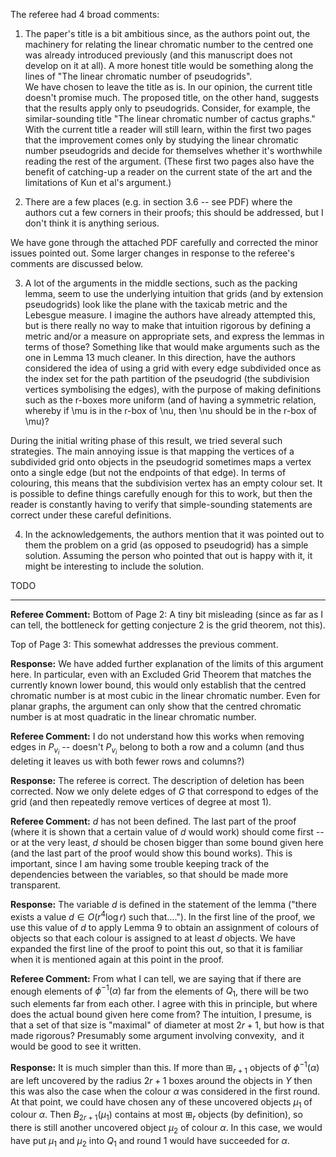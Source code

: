 The referee had 4 broad comments:

1. The paper's title is a bit ambitious since, as the authors point out, the machinery for relating the linear chromatic number to the centred one was already introduced previously (and this manuscript does not develop on it at all). A more honest title would be something along the lines of "The linear chromatic number of pseudogrids".  
We have chosen to leave the title as is.  In our opinion, the current title doesn't promise much.  The proposed title, on the other hand, suggests that the results apply only to pseudogrids.  Consider, for example, the similar-sounding title "The linear chromatic number of cactus graphs."  
With the current title a reader will still learn, within the first two pages that the improvement comes only by studying the linear chromatic number pseudogrids and decide for themselves whether it's worthwhile reading the rest of the argument.  (These first two pages also have the benefit of catching-up a reader on the current state of the art and the limitations of Kun et al's argument.)

2. There are a few places (e.g. in section 3.6 -- see PDF) where the authors cut a few corners in their proofs; this should be addressed, but I don't think it is anything serious.  

We have gone through the attached PDF carefully and corrected the minor issues pointed out. Some larger changes in response to the referee's comments are discussed below.

3. A lot of the arguments in the middle sections, such as the packing lemma, seem to use the underlying intuition that grids (and by extension pseudogrids) look like the plane with the taxicab metric and the Lebesgue measure. I imagine the authors have already attempted this, but is there really no way to make that intuition rigorous by defining a metric and/or a measure on appropriate sets, and express the lemmas in terms of those? Something like that would make arguments such as the one in Lemma 13 much cleaner. In this direction, have the authors considered the idea of using a grid with every edge subdivided once as the index set for the path partition of the pseudogrid (the subdivision vertices symbolising the edges), with the purpose of making definitions such as the r-boxes more uniform (and of having a symmetric relation, whereby if \mu is in the r-box of \nu, then \nu should be in the r-box of \mu)?  

During the initial writing phase of this result, we tried several such strategies.  The main annoying issue is that mapping the vertices of a subdivided grid onto objects in the pseudogrid sometimes maps a vertex onto a single edge (but not the endpoints of that edge).  In terms of colouring, this means that the subdivision vertex has an empty colour set.  It is possible to define things carefully enough for this to work, but then the reader is constantly having to verify that simple-sounding statements are correct under these careful definitions.

4. In the acknowledgements, the authors mention that it was pointed out to them the problem on a grid (as opposed to pseudogrid) has a simple solution. Assuming the person who pointed that out is happy with it, it might be interesting to include the solution.  

TODO

---

**Referee Comment:** Bottom of Page 2: A tiny bit misleading (since as far as I can tell, the bottleneck for getting conjecture 2 is the grid theorem, not this).  

Top of Page 3: This somewhat addresses the previous comment.

**Response:** We have added further explanation of the limits of this argument here. In particular, even with an Excluded Grid Theorem that matches the currently known lower bound, this would only establish that the centred chromatic number is at most cubic in the linear chromatic number.  Even for planar graphs, the argument can only show that the centred chromatic number is at most quadratic in the linear chromatic number.


**Referee Comment:** I do not understand how this works when removing edges in $P_{v_i}$ -- doesn't $P_{v_i}$ belong to both a row and a column (and thus deleting it leaves us with both fewer rows and columns?)

**Response:** The referee is correct.  The description of deletion has been corrected.  Now we only delete edges of $G$ that correspond to edges of the grid (and then repeatedly remove vertices of degree at most $1$).

**Referee Comment:** $d$ has not been defined. The last part of the proof (where it is shown that a certain value of $d$ would work) should come first -- or at the very least, $d$ should be chosen bigger than some bound given here (and the last part of the proof would show this bound works). This is important, since I am having some trouble keeping track of the dependencies between the variables, so that should be made more transparent.

**Response:** The variable $d$ is defined in the statement of the lemma ("there exists a value $d\in O(r^4\log r)$ such that....").  In the first line of the proof, we use this value of $d$ to apply Lemma 9 to obtain an assignment of colours of objects so that each colour is assigned to at least $d$ objects.  We have expanded the first line of the proof to point this out, so that it is familiar when it is mentioned again at this point in the proof.

**Referee Comment:** From what I can tell, we are saying that if there are enough elements of $\phi^{-1}(\alpha)$ far from the elements of $Q_1$, there will be two such elements far from each other. I agree with this in principle, but where does the actual bound given here come from? The intuition, I presume, is that a set of that size is "maximal" of diameter at most $2r + 1$, but how is that made rigorous? Presumably some argument involving convexity,  and it would be good to see it written.

**Response:** It is much simpler than this.  If more than $\boxplus_{r+1}$ objects of $\phi^{-1}(\alpha)$ are left uncovered by the radius $2r+1$ boxes around the objects in $Y$ then this was also the case when the colour $\alpha$ was considered in the first round.  At that point, we could have chosen any of these uncovered objects $\mu_1$ of colour $\alpha$.  Then $B_{2r+1}(\mu_1)$ contains at most $\boxplus_r$ objects (by definition), so there is still another uncovered object $\mu_2$ of colour $\alpha$.  In this case, we would have put $\mu_1$ and $\mu_2$ into $Q_1$ and round 1 would have succeeded for $\alpha$.
